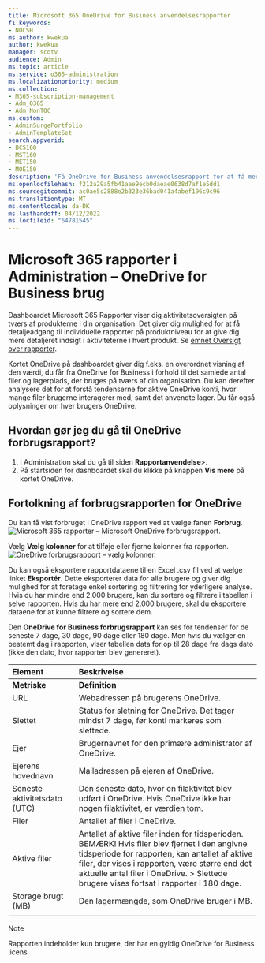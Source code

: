 ```yaml
---
title: Microsoft 365 OneDrive for Business anvendelsesrapporter
f1.keywords:
- NOCSH
ms.author: kwekua
author: kwekua
manager: scotv
audience: Admin
ms.topic: article
ms.service: o365-administration
ms.localizationpriority: medium
ms.collection:
- M365-subscription-management
- Adm_O365
- Adm_NonTOC
ms.custom:
- AdminSurgePortfolio
- AdminTemplateSet
search.appverid:
- BCS160
- MST160
- MET150
- MOE150
description: 'Få OneDrive for Business anvendelsesrapport for at få mere at vide om det samlede antal filer og lagerplads, der bruges på tværs af organisationen. '
ms.openlocfilehash: f212a29a5fb41aae9ecb0daeae0638d7af1e5dd1
ms.sourcegitcommit: ac0ae5c2888e2b323e36bad041a4abef196c9c96
ms.translationtype: MT
ms.contentlocale: da-DK
ms.lasthandoff: 04/12/2022
ms.locfileid: "64781545"
---
```

# <a name="microsoft-365-reports-in-the-admin-center---onedrive-for-business-usage"></a>Microsoft 365 rapporter i Administration – OneDrive for Business brug

Dashboardet Microsoft 365 Rapporter viser dig aktivitetsoversigten på tværs af produkterne i din organisation. Det giver dig mulighed for at få detaljeadgang til individuelle rapporter på produktniveau for at give dig mere detaljeret indsigt i aktiviteterne i hvert produkt. Se [emnet Oversigt over rapporter](activity-reports.md).
  
Kortet OneDrive på dashboardet giver dig f.eks. en overordnet visning af den værdi, du får fra OneDrive for Business i forhold til det samlede antal filer og lagerplads, der bruges på tværs af din organisation. Du kan derefter analysere det for at forstå tendenserne for aktive OneDrive konti, hvor mange filer brugerne interagerer med, samt det anvendte lager. Du får også oplysninger om hver brugers OneDrive.

## <a name="how-do-i-get-to-the-onedrive-usage-report"></a>Hvordan gør jeg du gå til OneDrive forbrugsrapport?

1. I Administration skal du gå til siden **Rapportanvendelse**\>.<a href="https://go.microsoft.com/fwlink/p/?linkid=2074756" target="_blank"></a> 
2. På startsiden for dashboardet skal du klikke på knappen **Vis mere** på kortet OneDrive.
  
## <a name="interpret-the-onedrive-usage-report"></a>Fortolkning af forbrugsrapporten for OneDrive

Du kan få vist forbruget i OneDrive rapport ved at vælge fanen **Forbrug**.<br/>![Microsoft 365 rapporter – Microsoft OneDrive forbrugsrapport.](../../media/3cdaf2fb-1817-479b-a0e1-2afa228690cf.png)

Vælg **Vælg kolonner** for at tilføje eller fjerne kolonner fra rapporten.  <br/> ![OneDrive forbrugsrapport – vælg kolonner.](../../media/9ee80f25-cfe3-411d-8e31-08f1507d18c1.png)

Du kan også eksportere rapportdataene til en Excel .csv fil ved at vælge linket **Eksportér**. Dette eksporterer data for alle brugere og giver dig mulighed for at foretage enkel sortering og filtrering for yderligere analyse. Hvis du har mindre end 2.000 brugere, kan du sortere og filtrere i tabellen i selve rapporten. Hvis du har mere end 2.000 brugere, skal du eksportere dataene for at kunne filtrere og sortere dem. 

Den **OneDrive for Business forbrugsrapport** kan ses for tendenser for de seneste 7 dage, 30 dage, 90 dage eller 180 dage. Men hvis du vælger en bestemt dag i rapporten, viser tabellen data for op til 28 dage fra dags dato (ikke den dato, hvor rapporten blev genereret).
  
|Element|Beskrivelse|
|:-----|:-----|
|**Metriske**|**Definition**|
|URL  <br/> |Webadressen på brugerens OneDrive. <br/> |
|Slettet  <br/> |Status for sletning for OneDrive. Det tager mindst 7 dage, før konti markeres som slettede.  <br/> |
|Ejer  <br/> |Brugernavnet for den primære administrator af OneDrive.   <br/> |
|Ejerens hovednavn  <br/> |Mailadressen på ejeren af OneDrive. <br/> |
|Seneste aktivitetsdato (UTC)  <br/> | Den seneste dato, hvor en filaktivitet blev udført i OneDrive. Hvis OneDrive ikke har nogen filaktivitet, er værdien tom.  <br/> |
|Filer  <br/> |Antallet af filer i OneDrive. <br/>|
|Aktive filer  <br/> | Antallet af aktive filer inden for tidsperioden.<br/> BEMÆRK! Hvis filer blev fjernet i den angivne tidsperiode for rapporten, kan antallet af aktive filer, der vises i rapporten, være større end det aktuelle antal filer i OneDrive. > Slettede brugere vises fortsat i rapporter i 180 dage.  <br/> |
|Storage brugt (MB)  <br/> |Den lagermængde, som OneDrive bruger i MB. |
|||
   
> [!NOTE]
> Rapporten indeholder kun brugere, der har en gyldig OneDrive for Business licens.
